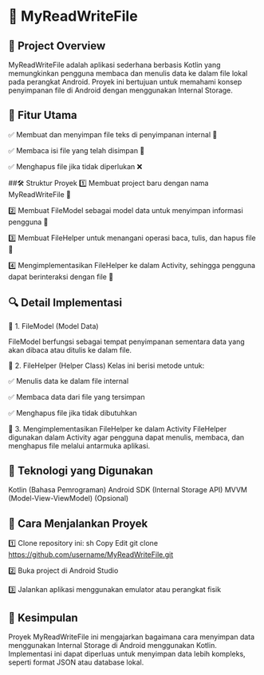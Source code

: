 # 📌 MyReadWriteFile

## 🎯 Project Overview
MyReadWriteFile adalah aplikasi sederhana berbasis Kotlin yang memungkinkan pengguna membaca dan menulis data ke dalam file lokal pada perangkat Android. Proyek ini bertujuan untuk memahami konsep penyimpanan file di Android dengan menggunakan Internal Storage.

## 📂 Fitur Utama
✅ Membuat dan menyimpan file teks di penyimpanan internal 📄

✅ Membaca isi file yang telah disimpan 👀

✅ Menghapus file jika tidak diperlukan ❌

##🛠 Struktur Proyek
1️⃣ Membuat project baru dengan nama MyReadWriteFile 📌

2️⃣ Membuat FileModel sebagai model data untuk menyimpan informasi pengguna 💾

3️⃣ Membuat FileHelper untuk menangani operasi baca, tulis, dan hapus file 🔧

4️⃣ Mengimplementasikan FileHelper ke dalam Activity, sehingga pengguna dapat berinteraksi dengan file 🎯

## 🔍 Detail Implementasi
📌 1. FileModel (Model Data)

FileModel berfungsi sebagai tempat penyimpanan sementara data yang akan dibaca atau ditulis ke dalam file.

📌 2. FileHelper (Helper Class)
Kelas ini berisi metode untuk:

✅ Menulis data ke dalam file internal

✅ Membaca data dari file yang tersimpan

✅ Menghapus file jika tidak dibutuhkan

📌 3. Mengimplementasikan FileHelper ke dalam Activity
FileHelper digunakan dalam Activity agar pengguna dapat menulis, membaca, dan menghapus file melalui antarmuka aplikasi.

## 🚀 Teknologi yang Digunakan
Kotlin (Bahasa Pemrograman)
Android SDK (Internal Storage API)
MVVM (Model-View-ViewModel) (Opsional)

## 📌 Cara Menjalankan Proyek
1️⃣ Clone repository ini:
sh
Copy
Edit
git clone https://github.com/username/MyReadWriteFile.git

2️⃣ Buka project di Android Studio

3️⃣ Jalankan aplikasi menggunakan emulator atau perangkat fisik

## 🎯 Kesimpulan
Proyek MyReadWriteFile ini mengajarkan bagaimana cara menyimpan data menggunakan Internal Storage di Android menggunakan Kotlin. Implementasi ini dapat diperluas untuk menyimpan data lebih kompleks, seperti format JSON atau database lokal.

